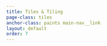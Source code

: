 ```yaml
---
title: Tiles & Tiling
page-class: tiles
anchor-class: paints main-nav__link
layout: default
order: 7
---
```

